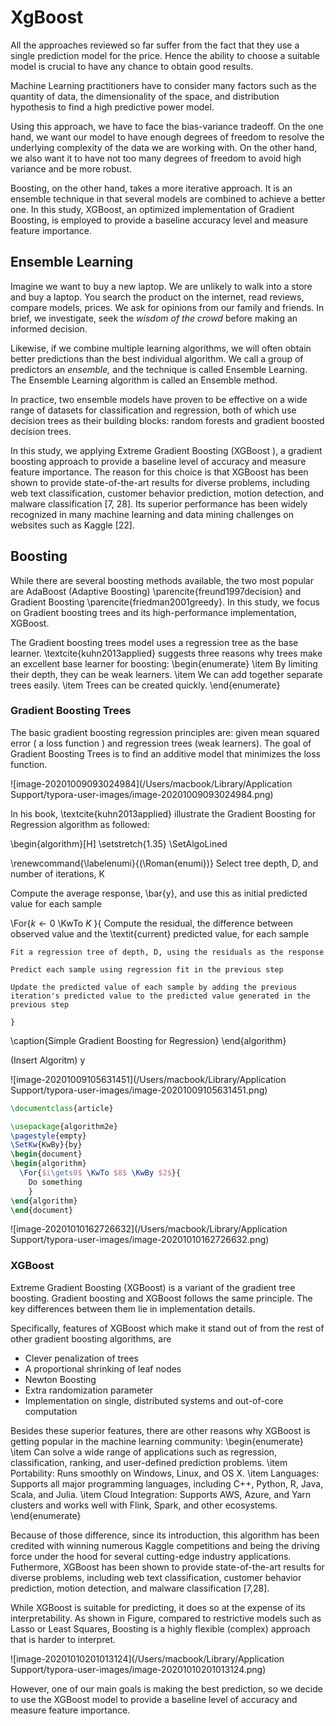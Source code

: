 # XgBoost

<!--Introducing the problem facing the approach using a single model -->

All the approaches reviewed so far suffer from the fact that they use a single prediction model for the price. Hence the ability to choose a suitable model is crucial to have any chance to obtain good results. 

Machine Learning practitioners have to consider many factors such as the quantity of data, the dimensionality of the space, and distribution hypothesis to find a high predictive power model.

<!--Bias and variance tradeoff-->

Using this approach, we have to face the bias-variance tradeoff. On the one hand, we want our model to have enough degrees of freedom to resolve the underlying complexity of the data we are working with. On the other hand, we also want it to have not too many degrees of freedom to avoid high variance and be more robust.

Boosting, on the other hand, takes a more iterative approach. It is an ensemble technique in that several models are combined to achieve a better one.
In this study, XGBoost, an optimized implementation of Gradient Boosting, is employed to provide a baseline accuracy level and measure feature importance.

## Ensemble Learning 

<!--What is the ensemble learning -->

Imagine we want to buy a new laptop. We are unlikely to walk into a store and buy a laptop. You search the product on the internet, read reviews, compare models, prices. We ask for opinions from our family and friends. In brief, we investigate, seek the *wisdom of the crowd* before making an informed decision. 



Likewise, if we combine multiple learning algorithms, we will often obtain better predictions than the best individual algorithm. We call a group of predictors an *ensemble,* and the technique is called Ensemble Learning. The Ensemble Learning algorithm is called an Ensemble method.



In practice, two ensemble models have proven to be effective on a wide range of datasets for classification and regression, both of which use decision trees as their building blocks: random forests and gradient boosted decision trees.

<!--Motivation for choosing gradient boosted decison trees-->

In this study, we applying Extreme Gradient Boosting (XGBoost ), a gradient boosting approach to provide a baseline level of accuracy and measure feature importance. The reason for this choice is that  XGBoost has been shown to provide state-of-the-art results for diverse problems, including web text classification, customer behavior prediction, motion detection, and malware classification [7, 28].  Its superior performance has been widely recognized in many machine learning and data mining challenges on websites such as Kaggle [22].



## Boosting

While there are several boosting methods available, the two most popular are
AdaBoost (Adaptive Boosting) \parencite{freund1997decision} and Gradient
Boosting \parencite{friedman2001greedy}. In this study, we focus on Gradient
boosting trees and its high-performance implementation, XGBoost.

The Gradient boosting trees model uses a regression tree as the base learner.
\textcite{kuhn2013applied} suggests three reasons why trees make an
excellent base learner for boosting:
\begin{enumerate}
    \item By limiting their depth, they can be weak learners.
    \item We can add together separate trees easily.
    \item Trees can be created quickly.
\end{enumerate}

### Gradient Boosting Trees

<!--What is Gradient Boost?-->

The basic gradient boosting regression principles are: given mean squared error
( a loss function ) and regression trees (weak learners). The goal of Gradient
Boosting Trees is to find an additive model that minimizes the loss function.

![image-20201009093024984](/Users/macbook/Library/Application Support/typora-user-images/image-20201009093024984.png)

In his book, \textcite{kuhn2013applied} illustrate the Gradient Boosting for
Regression algorithm as followed:

\begin{algorithm}[H]
\setstretch{1.35}
\SetAlgoLined

\renewcommand{\labelenumi}{(\Roman{enumi})}
Select tree depth, D, and number of iterations, K

Compute the average response, \bar{y}, and use this as initial predicted value for each sample 


\For{$k\gets0$ \KwTo $K$ }{
    Compute the residual, the difference between observed value and the \textit{current} predicted value, for each sample
    
    Fit a regression tree of depth, D, using the residuals as the response
    
    Predict each sample using regression fit in the previous step 
    
    Update the predicted value of each sample by adding the previous iteration's predicted value to the predicted value generated in the previous step
    
    }
 \caption{Simple Gradient Boosting for Regression}
\end{algorithm}



(Insert Algoritm)
y

![image-20201009105631451](/Users/macbook/Library/Application Support/typora-user-images/image-20201009105631451.png)



```latex
\documentclass{article}

\usepackage{algorithm2e}
\pagestyle{empty}
\SetKw{KwBy}{by}
\begin{document}
\begin{algorithm}
  \For{$i\gets0$ \KwTo $8$ \KwBy $2$}{
    Do something
    }
\end{algorithm}
\end{document}
```

![image-20201010162726632](/Users/macbook/Library/Application Support/typora-user-images/image-20201010162726632.png)


### XGBoost

Extreme Gradient Boosting (XGBoost) is a variant of the gradient tree boosting. Gradient boosting and XGBoost follows the same principle. The key differences between them lie in implementation details. 

Specifically, features of XGBoost which make it stand out of from the rest of other gradient boosting algorithms, are

- Clever penalization of trees
- A proportional shrinking of leaf nodes
- Newton Boosting
- Extra randomization parameter
- Implementation on single, distributed systems and out-of-core computation

Besides these superior features, there are other reasons why XGBoost is getting popular in the machine learning community: 
\begin{enumerate}
    \item Can solve a wide range of applications such as regression,
        classification, ranking, and user-defined prediction problems.
    \item Portability: Runs smoothly on Windows, Linux, and OS X.
    \item Languages: Supports all major programming languages, including C++,
        Python, R, Java, Scala, and Julia.
    \item Cloud Integration: Supports AWS, Azure, and Yarn clusters and works
        well with Flink, Spark, and other ecosystems.
\end{enumerate}



Because of those difference, since its introduction, this algorithm has been credited with winning numerous Kaggle competitions and being the driving force under the hood for several cutting-edge industry applications. Futhermore, XGBoost has been shown to provide state-of-the-art results for diverse problems, including web text classification, customer behavior prediction, motion detection, and malware classification [7,28].  



<!--Write about disadvatage -->



<!--Compared to restrictive models such as Lasso or Least Squares model-->

While XGBoost is suitable for predicting, it does so at the expense of its interpretability. 
As shown in Figure, compared to restrictive models such as Lasso or Least Squares, Boosting is a highly flexible (complex) approach that is harder to interpret. 

![image-20201010201013124](/Users/macbook/Library/Application Support/typora-user-images/image-20201010201013124.png)



<!--Then all things considered -->

However, one of our main goals is making the best prediction, so we decide to use the XGBoost model to provide a baseline level of accuracy and measure feature importance. 


